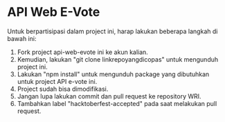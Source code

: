 # API Web E-Vote
Untuk berpartisipasi dalam project ini, harap lakukan beberapa langkah di bawah ini:
1. Fork project api-web-evote ini ke akun kalian.
2. Kemudian, lakukan "git clone linkrepoyangdicopas" untuk mengunduh project ini.
3. Lakukan "npm install" untuk mengunduh package yang dibutuhkan untuk project API e-vote ini.
4. Project sudah bisa dimodifikasi.
5. Jangan lupa lakukan commit dan pull request ke repository WRI.
6. Tambahkan label "hacktoberfest-accepted" pada saat melakukan pull request.
